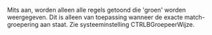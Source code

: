 Mits aan, worden alleen alle regels getoond die 'groen' worden weergegeven. Dit is alleen van toepassing wanneer de exacte match-groepering aan staat. Zie systeeminstelling CTRLBGroepeerWijze.